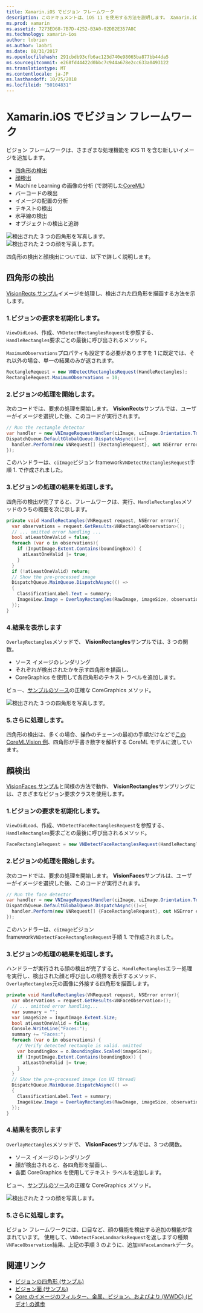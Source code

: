 ```yaml
---
title: Xamarin.iOS でビジョン フレームワーク
description: このドキュメントは、iOS 11 を使用する方法を説明します。 Xamarin.iOS でビジョン フレームワーク。 四角形の検出について具体的には、説明や、顔検出します。
ms.prod: xamarin
ms.assetid: 7273ED68-7B7D-4252-B3A0-02DB2E357A8C
ms.technology: xamarin-ios
author: lobrien
ms.author: laobri
ms.date: 08/31/2017
ms.openlocfilehash: 291cbdb93cfb6ac123d740e98065ba877bb44da5
ms.sourcegitcommit: e268fd44422d0bbc7c944a678e2cc633a0493122
ms.translationtype: MT
ms.contentlocale: ja-JP
ms.lasthandoff: 10/25/2018
ms.locfileid: "50104831"
---
```

# <a name="vision-framework-in-xamarinios"></a>Xamarin.iOS でビジョン フレームワーク

ビジョン フレームワークは、さまざまな処理機能を iOS 11 を含む新しいイメージを追加します。

- [四角形の検出](#rectangles)
- [顔検出](#faces)
- Machine Learning の画像の分析 (で説明した[CoreML](~/ios/platform/introduction-to-ios11/coreml.md))
- バーコードの検出
- イメージの配置の分析
- テキストの検出
- 水平線の検出
- オブジェクトの検出と追跡

![検出された 3 つの四角形を写真します。](vision-images/found-rectangles-tiny.png) ![検出された 2 つの顔を写真します。](vision-images/xamarin-home-faces-tiny.png)

四角形の検出と顔検出については、以下で詳しく説明します。

<a name="rectangles" />

## <a name="rectangle-detection"></a>四角形の検出

[VisionRects サンプル](https://developer.xamarin.com/samples/monotouch/ios11/VisionRectangles/)イメージを処理し、検出された四角形を描画する方法を示します。

### <a name="1-initialize-the-vision-request"></a>1.ビジョンの要求を初期化します。

`ViewDidLoad`、作成、`VNDetectRectanglesRequest`を参照する、`HandleRectangles`要求ごとの最後に呼び出されるメソッド。

`MaximumObservations`プロパティも設定する必要がありますを 1 に既定では、それ以外の場合、単一の結果のみが返されます。

```csharp
RectangleRequest = new VNDetectRectanglesRequest(HandleRectangles);
RectangleRequest.MaximumObservations = 10;
```

### <a name="2-start-the-vision-processing"></a>2.ビジョンの処理を開始します。

次のコードでは、要求の処理を開始します。 **VisionRects**サンプルでは、ユーザーがイメージを選択した後、このコードが実行されます。

```csharp
// Run the rectangle detector
var handler = new VNImageRequestHandler(ciImage, uiImage.Orientation.ToCGImagePropertyOrientation(), new VNImageOptions());
DispatchQueue.DefaultGlobalQueue.DispatchAsync(()=>{
  handler.Perform(new VNRequest[] {RectangleRequest}, out NSError error);
});
```

このハンドラーは、`ciImage`ビジョン framework`VNDetectRectanglesRequest`手順 1. で作成されました。

### <a name="3-handle-the-results-of-vision-processing"></a>3.ビジョンの処理の結果を処理します。

四角形の検出が完了すると、フレームワークは、実行、`HandleRectangles`メソッドのうちの概要を次に示します。

```csharp
private void HandleRectangles(VNRequest request, NSError error){
  var observations = request.GetResults<VNRectangleObservation>();
  // ... omitted error handling ...
  bool atLeastOneValid = false;
  foreach (var o in observations){
    if (InputImage.Extent.Contains(boundingBox)) {
      atLeastOneValid |= true;
    }
  }
  if (!atLeastOneValid) return;
  // Show the pre-processed image
  DispatchQueue.MainQueue.DispatchAsync(() =>
  {
    ClassificationLabel.Text = summary;
    ImageView.Image = OverlayRectangles(RawImage, imageSize, observations);
  });
}
```

### <a name="4-display-the-results"></a>4.結果を表示します

`OverlayRectangles`メソッドで、 **VisionRectangles**サンプルでは、3 つの関数。

- ソース イメージのレンダリング
- それぞれが検出されたかを示す四角形を描画し、
- CoreGraphics を使用して各四角形のテキスト ラベルを追加します。

ビュー、[サンプルのソース](https://developer.xamarin.com/samples/monotouch/ios11/VisionRectangles/)の正確な CoreGraphics メソッド。

![検出された 3 つの四角形を写真します。](vision-images/found-rectangles-phone-sml.png)

### <a name="5-further-processing"></a>5.さらに処理します。

四角形の検出は、多くの場合、操作のチェーンの最初の手順だけなどで[この CoreMLVision 例](~/ios/platform/introduction-to-ios11/coreml.md#coremlvision)、四角形が手書き数字を解析する CoreML モデルに渡しています。


<a name="faces" />

## <a name="face-detection"></a>顔検出

[VisionFaces サンプル](https://developer.xamarin.com/samples/monotouch/ios11/VisionFaces/)と同様の方法で動作、 **VisionRectangles**サンプリングには、さまざまなビジョン要求クラスを使用します。

### <a name="1-initialize-the-vision-request"></a>1.ビジョンの要求を初期化します。

`ViewDidLoad`、作成、`VNDetectFaceRectanglesRequest`を参照する、`HandleRectangles`要求ごとの最後に呼び出されるメソッド。

```csharp
FaceRectangleRequest = new VNDetectFaceRectanglesRequest(HandleRectangles);
```

### <a name="2-start-the-vision-processing"></a>2.ビジョンの処理を開始します。

次のコードでは、要求の処理を開始します。 **VisionFaces**サンプルは、ユーザーがイメージを選択した後、このコードが実行されます。

```csharp
// Run the face detector
var handler = new VNImageRequestHandler(ciImage, uiImage.Orientation.ToCGImagePropertyOrientation(), new VNImageOptions());
DispatchQueue.DefaultGlobalQueue.DispatchAsync(()=>{
  handler.Perform(new VNRequest[] {FaceRectangleRequest}, out NSError error);
});
```

このハンドラーは、`ciImage`ビジョン framework`VNDetectFaceRectanglesRequest`手順 1. で作成されました。

### <a name="3-handle-the-results-of-vision-processing"></a>3.ビジョンの処理の結果を処理します。

ハンドラーが実行される顔の検出が完了すると、`HandleRectangles`エラー処理を実行し、検出された顔と呼び出しの境界を表示するメソッド、`OverlayRectangles`元の画像に外接する四角形を描画します。

```csharp
private void HandleRectangles(VNRequest request, NSError error){
  var observations = request.GetResults<VNFaceObservation>();
  // ... omitted error handling...
  var summary = "";
  var imageSize = InputImage.Extent.Size;
  bool atLeastOneValid = false;
  Console.WriteLine("Faces:");
  summary += "Faces:";
  foreach (var o in observations) {
    // Verify detected rectangle is valid. omitted
    var boundingBox = o.BoundingBox.Scaled(imageSize);
    if (InputImage.Extent.Contains(boundingBox)) {
      atLeastOneValid |= true;
    }
  }
  // Show the pre-processed image (on UI thread)
  DispatchQueue.MainQueue.DispatchAsync(() =>
  {
    ClassificationLabel.Text = summary;
    ImageView.Image = OverlayRectangles(RawImage, imageSize, observations);
  });
}
```

### <a name="4-display-the-results"></a>4.結果を表示します

`OverlayRectangles`メソッドで、 **VisionFaces**サンプルでは、3 つの関数。

- ソース イメージのレンダリング
- 顔が検出されると、各四角形を描画し、
- 各面 CoreGraphics を使用してテキスト ラベルを追加します。

ビュー、[サンプルのソース](https://developer.xamarin.com/samples/monotouch/ios11/VisionFaces/)の正確な CoreGraphics メソッド。

![検出された 2 つの顔を写真します。](vision-images/found-faces-phone-sml.png)

### <a name="5-further-processing"></a>5.さらに処理します。

ビジョン フレームワークには、口目など、顔の機能を検出する追加の機能が含まれています。 使用して、`VNDetectFaceLandmarksRequest`を返しますの種類`VNFaceObservation`結果、上記の手順 3 のように、追加`VNFaceLandmark`データ。


## <a name="related-links"></a>関連リンク

- [ビジョンの四角形 (サンプル)](https://developer.xamarin.com/samples/monotouch/ios11/VisionRectangles/)
- [ビジョン面 (サンプル)](https://developer.xamarin.com/samples/monotouch/ios11/VisionFaces/)
- [Core のイメージのフィルター、金属、ビジョン、およびより (WWDC) (ビデオ) の進歩](https://developer.apple.com/videos/play/wwdc2017/510/)
